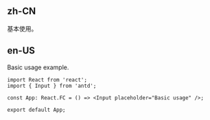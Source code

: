 ## zh-CN

基本使用。

## en-US

Basic usage example.
```tsx
import React from 'react';
import { Input } from 'antd';

const App: React.FC = () => <Input placeholder="Basic usage" />;

export default App;
```

